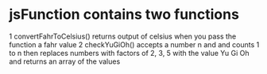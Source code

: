 # jsFunction contains two functions
1 convertFahrToCelsius() returns output of celsius when you pass the function a fahr value
2 checkYuGiOh() accepts a number n and and counts 1 to n then replaces numbers with factors
  of 2, 3, 5 with the value Yu Gi Oh and returns an array of the values
